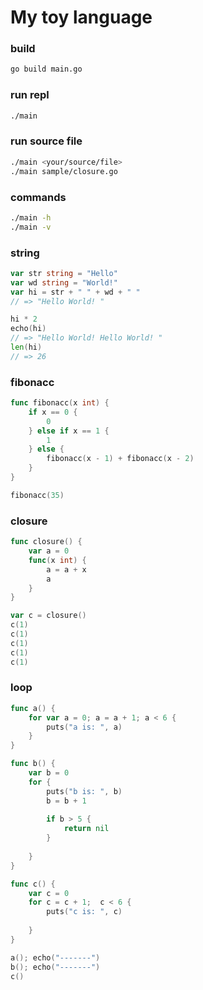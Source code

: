 # My toy language

### build
```sh
go build main.go
```

### run repl
```sh
./main
```

### run source file
```sh
./main <your/source/file>
./main sample/closure.go
```


### commands
```sh
./main -h
./main -v
```

### string
```go
var str string = "Hello"
var wd string = "World!"
var hi = str + " " + wd + " "
// => "Hello World! "

hi * 2
echo(hi)
// => "Hello World! Hello World! "
len(hi)
// => 26
```

### fibonacc
```go
func fibonacc(x int) {
    if x == 0 {
        0
    } else if x == 1 {
        1
    } else {
        fibonacc(x - 1) + fibonacc(x - 2)
    }
}

fibonacc(35)
```

### closure
```go
func closure() {
    var a = 0
    func(x int) {
        a = a + x
        a
    }
}

var c = closure()
c(1)
c(1)
c(1)
c(1)
c(1)
```

### loop

```go
func a() {
    for var a = 0; a = a + 1; a < 6 {
        puts("a is: ", a)
    }
}

func b() {
    var b = 0
    for {
        puts("b is: ", b)
        b = b + 1
        
        if b > 5 {
            return nil
        }
        
    }
}

func c() {
    var c = 0
    for c = c + 1;  c < 6 {
        puts("c is: ", c)
        
    }
}

a(); echo("-------")
b(); echo("-------")
c()
```